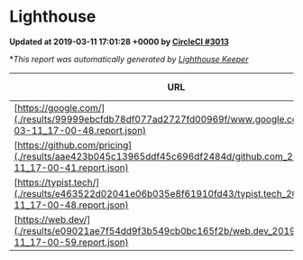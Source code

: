 
# Lighthouse

**Updated at 2019-03-11 17:01:28 +0000 by [CircleCI #3013](https://circleci.com/gh/ItinerisLtd/lighthouse-keeper-example/3013)**

**This report was automatically generated by [Lighthouse Keeper](https://github.com/itinerisltd/lighthouse-keeper)*

| URL | Performance | Accessibility | Best Practices | SEO | PWA | Updated At |
| --- | --- | --- | --- | --- | --- | --- |
| [https://google.com/](./results/99999ebcfdb78df077ad2727fd00969f/www.google.com_2019-03-11_17-00-48.report.json) | 0.96 | 0.71 | 0.93 | 0.82 | 0.58 | 2019-03-11T17:00:48.214Z |
| [https://github.com/pricing](./results/aae423b045c13965ddf45c696df2484d/github.com_2019-03-11_17-00-41.report.json) | 0.8 | 0.89 | 0.93 | 0.91 | 0.58 | 2019-03-11T17:00:41.063Z |
| [https://typist.tech/](./results/e463522d02041e06b035e8f61910fd43/typist.tech_2019-03-11_17-00-48.report.json) | 1 |  |  |  |  | 2019-03-11T17:00:48.390Z |
| [https://web.dev/](./results/e09021ae7f54dd9f3b549cb0bc165f2b/web.dev_2019-03-11_17-00-59.report.json) | 0.93 | 0.93 | 0.93 | 0.87 | 1 | 2019-03-11T17:00:59.673Z |
